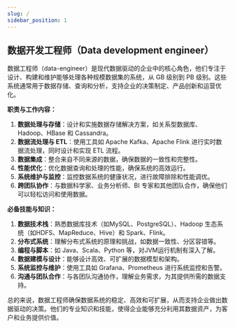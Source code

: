 ```yaml
---
slug: /
sidebar_position: 1
---
```

## 数据开发工程师（Data development engineer）

数据工程师（data-engineer）是现代数据驱动的企业中的核心角色，他们专注于设计、构建和维护能够处理各种规模数据集的系统，从 GB 级别到 PB 级别。这些系统通常用于数据存储、查询和分析，支持企业的决策制定、产品创新和运营优化。

**职责与工作内容：**

1.  **数据处理与存储**：设计和实施数据存储解决方案，如关系型数据库、Hadoop、HBase 和 Cassandra。
2.  **数据流处理与 ETL**：使用工具如 Apache Kafka、Apache Flink 进行实时数据流处理，同时设计和实现 ETL 流程。
3.  **数据集成**：整合来自不同来源的数据，确保数据的一致性和完整性。
4.  **性能优化**：优化数据查询和处理的性能，确保系统的高效运行。
5.  **系统维护与监控**：监控数据系统的健康状况，进行故障排除和性能调优。
6.  **跨团队协作**：与数据科学家、业务分析师、BI 专家和其他团队合作，确保他们可以轻松访问和使用数据。

**必备技能与知识：**

1.  **数据技术栈**：熟悉数据库技术（如MySQL、PostgreSQL）、Hadoop 生态系统（如HDFS、MapReduce、Hive）和 Spark、Flink。
2.  **分布式系统**：理解分布式系统的原理和挑战，如数据一致性、分区容错等。
3.  **编程与脚本**：如 Java、Scala、Python 等，对JVM运行机制有深入了解。
4.  **数据建模与设计**：能够设计高效、可扩展的数据模型和架构。
5.  **系统监控与维护**：使用工具如 Grafana、Prometheus 进行系统监控和告警。
6.  **沟通与团队合作**：与各团队沟通协作，理解业务需求，为其提供所需的数据支持。

总的来说，数据工程师确保数据系统的稳定、高效和可扩展，从而支持企业做出数据驱动的决策。他们的专业知识和技能，使得企业能够充分利用其数据资产，为客户和业务提供价值。